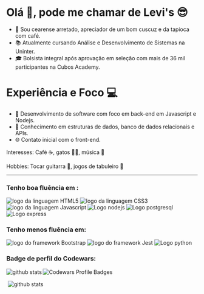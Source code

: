 
# Olá 👋, pode me chamar de Levi's 😎

- 👋 Sou cearense arretado, apreciador de um bom cuscuz e da tapioca com café.
- 📚 Atualmente cursando Análise e Desenvolvimento de Sistemas na Uninter.
- 🎓 Bolsista integral após aprovação em seleção com mais de 36 mil participantes na Cubos Academy.

# Experiência e Foco 💻

- 🚀 Desenvolvimento de software com foco em back-end em Javascript e Nodejs.
- 🧠 Conhecimento em estruturas de dados, banco de dados relacionais e APIs.
- 🌐 Contato inicial com o front-end.

Interesses: Café ☕, gatos 🐱‍👓, música 🎵

Hobbies: Tocar guitarra 🎸, jogos de tabuleiro 🎲
___
### Tenho boa fluência em :

<img alt="logo da linguagem HTML5" src="https://img.shields.io/badge/HTML5-E34F26?style=for-the-badge&logo=html5&logoColor=white"> <img alt="logo da linguagem CSS3" src="https://img.shields.io/badge/CSS3-1572B6?style=for-the-badge&logo=css3&logoColor=white"> <img alt="logo da linguagem Javascript" src="https://img.shields.io/badge/JavaScript-323330?style=for-the-badge&logo=javascript&logoColor=F7DF1E"> <img src="https://img.shields.io/badge/Node.js-43853D?style=for-the-badge&logo=node.js&logoColor=white" alt="Logo nodejs">
<img src="https://img.shields.io/badge/PostgreSQL-316192?style=for-the-badge&logo=postgresql&logoColor=white" alt="Logo postgresql"> <img src="https://img.shields.io/badge/Express.js-404D59?style=for-the-badge" alt="Logo express">


### Tenho menos fluência em:
 <img alt="logo do framework Bootstrap" src="https://img.shields.io/badge/Bootstrap-563D7C?style=for-the-badge&logo=bootstrap&logoColor=white"> <img alt="logo do framework Jest" src="https://img.shields.io/badge/jest-default?style=for-the-badge&logo=jest&logoColor=white"> <img src="https://img.shields.io/badge/Python-14354C?style=for-the-badge&logo=python&logoColor=white" alt="Logo python"> 
 ### Badge de perfil do Codewars:
<img src="https://www.codewars.com/users/Thiago-Levi/badges/large" alt="Codewars Profile Badges">



<img align="left" src="https://github-readme-stats.vercel.app/api/top-langs?username=Thiago-Levi&show_icons=true&locale=en&layout=compact&theme=dracula" alt="github stats" />

<p>&nbsp;<img align="center" src="https://github-readme-stats.vercel.app/api?username=Thiago-Levi&show_icons=true&locale=en&theme=dracula&hide=stars,prs,issues,contribs" alt="github stats" /></p>

<!-- repô das badges -->
<!-- https://github.com/iuricode/readme-template/tree/main/badges-shields -->


